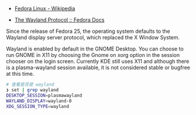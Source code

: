 - [Fedora Linux - Wikipedia](https://en.wikipedia.org/wiki/Fedora_Linux)

- [The Wayland Protocol :: Fedora Docs](https://docs.fedoraproject.org/en-US/fedora/latest/system-administrators-guide/Wayland/)

Since the release of Fedora 25, the operating system defaults to the Wayland display server protocol, which replaced the X Window System.

Wayland is enabled by default in the GNOME Desktop. You can choose to run GNOME in X11 by choosing the Gnome on xorg option in the session chooser on the login screen. Currently KDE still uses X11 and although there is a plasma-wayland session available, it is not considered stable or bugfree at this time.

```bash
# 查看是否是 wayland
❯ set | grep wayland
DESKTOP_SESSION=plasmawayland
WAYLAND_DISPLAY=wayland-0
XDG_SESSION_TYPE=wayland
```

